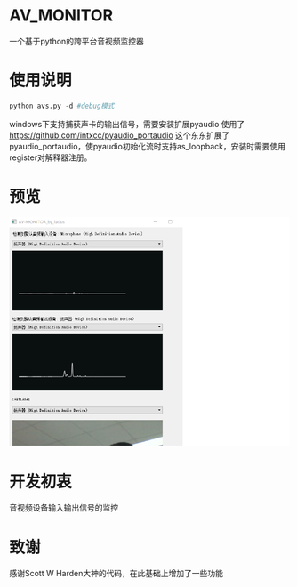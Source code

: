 # AV_MONITOR
一个基于python的跨平台音视频监控器

# 使用说明

```python
python avs.py -d #debug模式
```
windows下支持捕获声卡的输出信号，需要安装扩展pyaudio
使用了 <https://github.com/intxcc/pyaudio_portaudio>
这个东东扩展了pyaudio_portaudio，使pyaudio初始化流时支持as_loopback，安装时需要使用register对解释器注册。

# 预览
![Image text](https://raw.githubusercontent.com/Lucius-chen/AV_MONITOR/master/AV_MONITOR.png)



# 开发初衷
音视频设备输入输出信号的监控

# 致谢
感谢Scott W Harden大神的代码，在此基础上增加了一些功能
